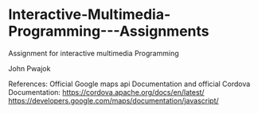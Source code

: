 # Interactive-Multimedia-Programming---Assignments
Assignment for interactive multimedia Programming

John Pwajok

References: Official Google maps api Documentation and official Cordova Documentation:
https://cordova.apache.org/docs/en/latest/
https://developers.google.com/maps/documentation/javascript/


